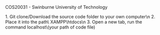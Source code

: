 COS20031 - Swinburne University of Technology


<!-------How to run our website---------!>
1. Git clone/Download the source code folder to your own computer\n
2. Place it into the path\ XAMPP\htdocs\n
3. Open a new tab, run the command localhost\(your path of code file)


